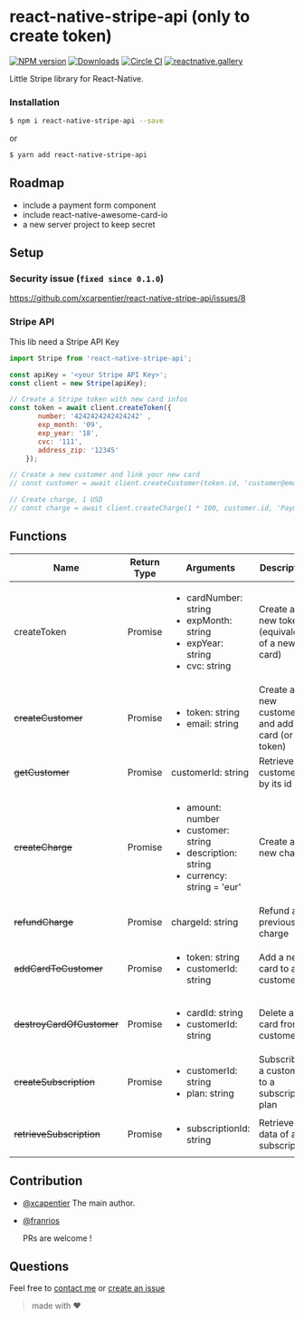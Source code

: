 # react-native-stripe-api (only to create token)

[![NPM version](https://badge.fury.io/js/react-native-stripe-api.svg)](http://badge.fury.io/js/react-native-stripe-api)
[![Downloads](https://img.shields.io/npm/dm/react-native-stripe-api.svg)](https://www.npmjs.com/package/react-native-stripe-api)
[![Circle CI](https://circleci.com/gh/xcarpentier/react-native-stripe-api.svg?style=svg)](https://circleci.com/gh/xcarpentier/react-native-stripe-api)
[![reactnative.gallery](https://img.shields.io/badge/reactnative.gallery-%E2%99%A5-red.svg)](https://reactnative.gallery)

Little Stripe library for React-Native.

### Installation
```bash
$ npm i react-native-stripe-api --save
```
or
```bash
$ yarn add react-native-stripe-api
```

## Roadmap
- include a payment form component
- include react-native-awesome-card-io
- a new server project to keep secret

## Setup

### Security issue (`fixed since 0.1.0`)

https://github.com/xcarpentier/react-native-stripe-api/issues/8

### Stripe API

This lib need a Stripe API Key
```JavaScript
import Stripe from 'react-native-stripe-api';

const apiKey = '<your Stripe API Key>';
const client = new Stripe(apiKey);

// Create a Stripe token with new card infos
const token = await client.createToken({
       number: '4242424242424242' ,
       exp_month: '09', 
       exp_year: '18', 
       cvc: '111',
       address_zip: '12345'
    });

// Create a new customer and link your new card
// const customer = await client.createCustomer(token.id, 'customer@email.com', '<Your user ID>', 'John', 'Doe');

// Create charge, 1 USD
// const charge = await client.createCharge(1 * 100, customer.id, 'Payment example','USD');

```

## Functions

| Name | Return Type | Arguments | Description |
| --- | --- | --- | --- |
| createToken | Promise |<ul><li>cardNumber: string</li> <li>expMonth: string</li><li>expYear: string</li><li>cvc: string</li></ul>| Create a new token (equivalent of a new card) |
| <strike>createCustomer</strike> | Promise |<ul><li>token: string</li><li>email: string</li></ul>| Create a new customer and add card (or  token) |
| <strike>getCustomer</strike> | Promise | customerId: string | Retrieve customer by its id |
| <strike>createCharge</strike> | Promise |<ul><li>amount: number</li><li>customer: string</li><li>description: string</li><li>currency: string = 'eur'</li></ul>| Create a new charge |
| <strike>refundCharge</strike> | Promise | chargeId: string | Refund a previous charge |
| <strike>addCardToCustomer</strike> | Promise | <ul><li>token: string</li><li> customerId: string</li><ul> | Add a new card to a customer |
| <strike>destroyCardOfCustomer</strike> | Promise |<ul><li>cardId: string</li><li>customerId: string</li></ul> | Delete a card from a customer |
| <strike>createSubscription</strike> | Promise |<ul><li>customerId: string</li><li>plan: string</li></ul> | Subscribes a customer to a subscription plan |
| <strike>retrieveSubscription</strike> | Promise |<ul><li>subscriptionId: string</li></ul> | Retrieve the data of a subscription |

## Contribution

- [@xcapentier](mailto:contact@xaviercarpentier.com) The main author.
- [@franrios](mailto:fcojriosbello@gmail.com)

  PRs are welcome !

## Questions

Feel free to [contact me](mailto:contact@xaviercarpentier.com) or [create an issue](https://github.com/xcarpentier/react-native-stripe-api/issues/new)

> made with ♥

